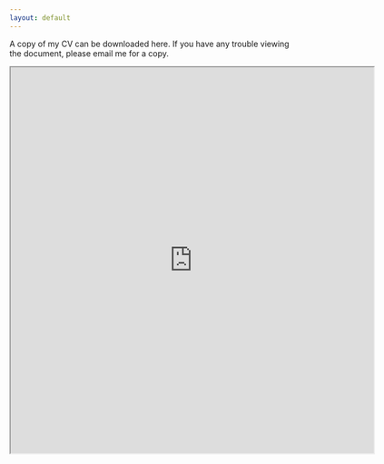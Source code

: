 ```yaml
---
layout: default
---
```




A copy of my CV can be downloaded here. If you have any trouble viewing the document, please email me for a copy. 
 
<iframe src="https://drive.google.com/file/d/1TXj7woc2eGazc9ixTnOIyI_d7AQuP71z/preview" width="640" height="680"></iframe>
